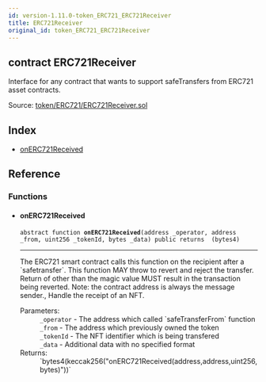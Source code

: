 ```yaml
---
id: version-1.11.0-token_ERC721_ERC721Receiver
title: ERC721Receiver
original_id: token_ERC721_ERC721Receiver
---
```


<div class="contract-doc"><div class="contract"><h2 class="contract-header"><span class="contract-kind">contract</span> ERC721Receiver</h2><p class="description">Interface for any contract that wants to support safeTransfers from ERC721 asset contracts.</p><div class="source">Source: <a href="https://github.com/OpenZeppelin/zeppelin-solidity/blob/v1.11.0/contracts/token/ERC721/ERC721Receiver.sol" target="_blank">token/ERC721/ERC721Receiver.sol</a></div></div><div class="index"><h2>Index</h2><ul><li><a href="token_ERC721_ERC721Receiver.html#onERC721Received">onERC721Received</a></li></ul></div><div class="reference"><h2>Reference</h2><div class="functions"><h3>Functions</h3><ul><li><div class="item function"><span id="onERC721Received" class="anchor-marker"></span><h4 class="name">onERC721Received</h4><div class="body"><code class="signature"><span>abstract </span>function <strong>onERC721Received</strong><span>(address _operator, address _from, uint256 _tokenId, bytes _data) </span><span>public </span><span>returns  (bytes4) </span></code><hr/><div class="description"><p>The ERC721 smart contract calls this function on the recipient after a `safetransfer`. This function MAY throw to revert and reject the transfer. Return of other than the magic value MUST result in the transaction being reverted. Note: the contract address is always the message sender., Handle the receipt of an NFT.</p></div><dl><dt><span class="label-parameters">Parameters:</span></dt><dd><div><code>_operator</code> - The address which called `safeTransferFrom` function</div><div><code>_from</code> - The address which previously owned the token</div><div><code>_tokenId</code> - The NFT identifier which is being transfered</div><div><code>_data</code> - Additional data with no specified format</div></dd><dt><span class="label-return">Returns:</span></dt><dd>`bytes4(keccak256(&quot;onERC721Received(address,address,uint256,bytes)&quot;))`</dd></dl></div></div></li></ul></div></div></div>
